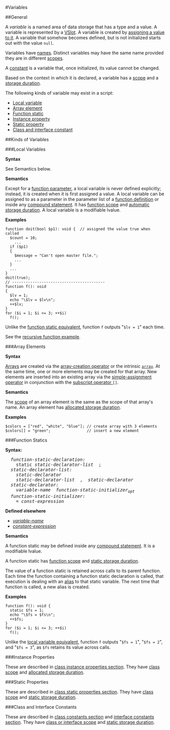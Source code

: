 #Variables

##General

A *variable* is a named area of data storage that has a type and a
value. A variable is represented by a 
[VSlot](04-basic-concepts.md#general). A variable is created by [assigning a value to it](10-expressions.md#simple-assignment). A variable that somehow becomes defined, but is not initialized starts out with the value `null`.

Variables have [names](09-lexical-structure.md#names). Distinct variables may have
the same name provided they are in different [scopes](04-basic-concepts.md#scope).

A [constant](06-constants.md#general) is a variable that, once initialized, its value cannot
be changed. 

Based on the context in which it is declared, a variable has a 
[scope](04-basic-concepts.md#scope) and a [storage duration](04-basic-concepts.md#storage-duration).

The following kinds of variable may exist in a script:

-   [Local variable](07-variables.md#local-variables)
-   [Array element](07-variables.md#array-elements)
-   [Function static](07-variables.md#function-statics)
-   [Instance property](07-variables.md#instance-properties)
-   [Static property](07-variables.md#static-properties)
-   [Class and interface constant](07-variables.md#class-and-interface-constants)

##Kinds of Variables

###Local Variables

**Syntax**

See Semantics below.

**Semantics**

Except for a [function parameter](15-functions.md#general), a local variable is never defined explicitly; instead, it is created when it is first assigned a value. A local variable can be assigned to as a parameter in the parameter list of a [function definition](15-functions.md#function-definitions) or inside any [compound statement](11-statements.md#compound-statements). It has [function scope](04-basic-concepts.md#scope) and [automatic storage duration](04-basic-concepts.md#storage-duration). A local variable is a modifiable lvalue.

**Examples**

```Hack
function doit(bool $p1): void {  // assigned the value true when called
  $count = 10;
    ...
  if ($p1)
  {
    $message = "Can't open master file.";
    ...
  }
  ...
}
doit(true);
// -----------------------------------------
function f(): void
{
  $lv = 1;
  echo "\$lv = $lv\n";
  ++$lv;
}
for ($i = 1; $i <= 3; ++$i)
  f();
```

Unlike the [function static equivalent](07-variables.md#function-statics), function `f` outputs
"`$lv = 1`" each time.

See the [recursive function example](04-basic-concepts.md#storage-duration).

###Array Elements

**Syntax**

[Arrays](05-types.md#array-types) are created via the [array-creation operator](10-expressions.md#array-creation-operator) or
the intrinsic [`array`](10-expressions.md#array). At the same time, one or more elements
may be created for that array. New elements are inserted into an
existing array via the [simple-assignment operator](10-expressions.md#simple-assignment) in
conjunction with the [subscript operator `[]`](10-expressions.md#subscript-operator).

**Semantics**

The [scope](04-basic-concepts.md#scope) of an array element is the same as the scope of that
array's name. An array element has [allocated storage duration](04-basic-concepts.md#storage-duration).

**Examples**

```Hack
$colors = ["red", "white", "blue"]; // create array with 3 elements
$colors[] = "green";                // insert a new element
```

###Function Statics

**Syntax:**

<pre>
  <i>function-static-declaration:</i>
    static <i>static-declarator-list</i>  ;
  <i>static-declarator-list:</i>
    <i>static-declarator</i>  
    <i>static-declarator-list</i>  ,  <i>static-declarator</i> 
  <i>static-declarator:</i> 
    <i>variable-name</i>  <i>function-static-initializer<sub>opt</sub></i>
  <i>function-static-initializer:</i>
    = <i>const-expression</i>
</pre>

**Defined elsewhere**

* [*variable-name*](09-lexical-structure.md#names)
* [*constant-expression*](10-expressions.md#constant-expressions)

**Semantics**

A function static may be defined inside any [compound statement](11-statements.md#compound-statements).
It is a modifiable lvalue.

A function static has [function scope](04-basic-concepts.md#scope) and 
[static storage duration](04-basic-concepts.md#storage-duration).

The value of a function static is retained across calls to its parent
function. Each time the function containing a function static
declaration is called, that execution is dealing with an [alias](04-basic-concepts.md#general)
to that static variable. The next time that function
is called, a new alias is created.

**Examples**

```Hack
function f(): void {
  static $fs = 1;
  echo "\$fs = $fs\n";
  ++$fs;
}
for ($i = 1; $i <= 3; ++$i)
  f();
```

Unlike the [local variable equivalent](07-variables.md#local-variables), function `f` outputs "`$fs
= 1`", "`$fs = 2`", and "`$fs = 3`", as `$fs` retains its value across
calls.

###Instance Properties

These are described in [class instance properties section](16-classes.md#properties). They have [class scope](04-basic-concepts.md#scope) and [allocated storage duration](04-basic-concepts.md#storage-duration).

###Static Properties

These are described in [class static properties section](16-classes.md#properties). They have [class scope](04-basic-concepts.md#scope) and [static storage duration](04-basic-concepts.md#storage-duration).

###Class and Interface Constants

These are described in [class constants section](16-classes.md#constants) and [interface constants section](17-interfaces.md#constants). They have [class or interface scope](04-basic-concepts.md#scope) and [static storage duration](04-basic-concepts.md#storage-duration).
